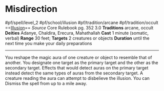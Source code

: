 # Misdirection
#pf/spell/level_2 #pf/school/illusion #pf/tradition/arcane #pf/tradition/occult
==[Illusion](../../../Traits/Illusion.md)==
*Source* Core Rulebook pg. 352 3.0
**Traditions** arcane, occult
**Deities** Adanye, Chaldira, Erecura, Mahathallah
**Cast** 1 minute (somatic, verbal)
**Range** 30 feet; **Targets** 2 creatures or objects
**Duration** until the next time you make your daily preparations

---
You reshape the magic aura of one creature or object to resemble that of another. You designate one target as the primary target and the other as the secondary target. Effects that would detect auras on the primary target instead detect the same types of auras from the secondary target. A creature reading the aura can attempt to disbelieve the illusion. You can Dismiss the spell from up to a mile away.